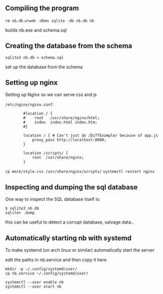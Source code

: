 ## Compiling the program

`rm nb.db`
`urweb -dbms sqlite -db nb.db nb`

builds nb.exe and schema.sql


## Creating the database from the schema

`sqlite3 nb.db < schema.sql`

set up the database from the schema


## Setting up nginx

Setting up Nginx so we can serve css and js

`/etc/nginx/nginx.conf`:
```
        #location / {
        #    root   /usr/share/nginx/html;
        #    index  index.html index.htm;
        #}

        location / { # Can't just do /DiffExample/ because of app.js
            proxy_pass http://localhost:8080;
        }

        location /scripts/ {
            root  /usr/share/nginx;
        }
```

`cp mock/style.css /usr/share/nginx/scripts/`
`systemctl restart nginx`


## Inspecting and dumping the sql database

One way to inspect the SQL database itself is:

```
$ sqlite3 nb.db
sqlite> .dump
```

this can be useful to detect a corrupt database, salvage data..


## Automatically starting nb with systemd

To make systemd (on arch linux or similar) automatically start the server

edit the paths in nb.service and then copy it here 

```
mkdir -p ~/.config/systemd/user/
cp nb.service ~/.config/systemd/user/

systemctl --user enable nb
systemctl --user start nb
```
